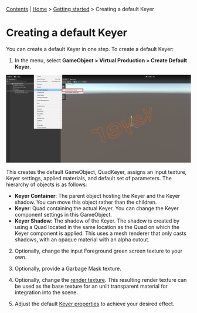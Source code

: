 [Contents](TableOfContents.md) | [Home](index.md) > [Getting started](getting-started.md) > Creating a default Keyer

# Creating a default Keyer

You can create a default Keyer in one step. To create a default Keyer:

1. In the menu, select **GameObject > Virtual Production > Create Default Keyer**.  

 ![default-keyer](images/default-keyer.png)

 This creates the default GameObject, QuadKeyer, assigns an input texture, Keyer settings, applied materials, and default set of parameters. The hierarchy of objects is as follows:

 * **Keyer Container**: The parent object hosting the Keyer and the Keyer shadow. You can move this object rather than the children.
 * **Keyer**: Quad containing the actual Keyer. You can change the Keyer component settings in this GameObject.
 * **Keyer Shadow**: The shadow of the Keyer. The shadow is created by using a Quad located in the same location as the Quad on which the Keyer component is applied. This uses a mesh renderer that only casts shadows, with an opaque material with an alpha cutout.<br />

2. Optionally, change the input Foreground green screen texture to your own.

3. Optionally, provide a Garbage Mask texture.

4. Optionally, change the [render texture](https://docs.unity3d.com/2022.2/Documentation/Manual/class-RenderTexture.html). This resulting render texture can be used as the base texture for an unlit transparent material for integration into the scene.

5. Adjust the default [Keyer properties](keyer-property-reference.md) to achieve your desired effect.
